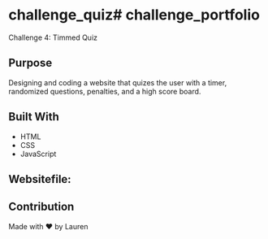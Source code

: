 # challenge_quiz# challenge_portfolio
Challenge 4: Timmed Quiz

## Purpose
Designing and coding a website that quizes the user with a timer, randomized questions, penalties, and a high score board. 

## Built With
* HTML
* CSS
* JavaScript

## Websitefile:


## Contribution
Made with ❤️ by Lauren
